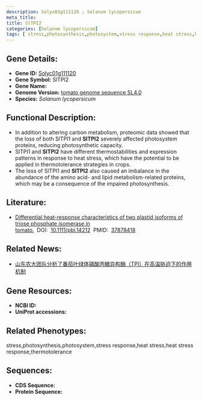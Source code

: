 ```yaml
---
description: Solyc01g111120 ; Solanum lycopersicum
meta_title:
title: SlTPI2
categories: [Solanum lycopersicum]
tags: [ stress,photosynthesis,photosystem,stress response,heat stress,heat stress response,thermotolerance ]
---
```


## Gene Details:
- **Gene ID:**	[Solyc01g111120]()
- **Gene Symbol:** SlTPI2
- **Gene Name:** 
- **Genome Version:** [tomato genome sequence SL4.0]()
- **Species:** *Solanum lycopersicum*

## Functional Description:
   - In addition to altering carbon metabolism, proteomic data showed that the loss of both SlTPI1 and **SlTPI2** severely affected photosystem proteins, reducing photosynthetic capacity.
   - SlTPI1 and **SlTPI2** have different thermostabilities and expression patterns in response to heat stress, which have the potential to be applied in thermotolerance strategies in crops.
   - The loss of SlTPI1 and **SlTPI2** also caused an imbalance in the abundance of the amino acid- and lipid metabolism-related proteins, which may be a consequence of the impaired photosynthesis.

## Literature:
   - [Differential heat-response characteristics of two plastid isoforms of triose phosphate isomerase in tomato.]( https://onlinelibrary.wiley.com/doi/10.1111/pbi.14212)&nbsp;&nbsp;DOI:&nbsp;&nbsp;[10.1111/pbi.14212](https://onlinelibrary.wiley.com/doi/10.1111/pbi.14212)&nbsp;&nbsp;PMID:&nbsp;&nbsp;[37878418](https://pubmed.ncbi.nlm.nih.gov/37878418/)

## Related News:
   - [山东农大团队分析了番茄叶绿体磷酸丙糖异构酶（TPI）在高温胁迫下的作用机制](https://mp.weixin.qq.com/s?__biz=MzIyOTY2NDYyNQ==&mid=2247585108&idx=3&sn=5c22532dd0bdbfffd11b2d1cbca671f3&chksm=4af9a5502ec4b9b86043dccbaf3584c213bdedea8a3f6a5a645cdc06de5876703ddedc7ddf2b&scene=27#wechat_redirect)

## Gene Resources:
- **NCBI ID:** [](https://www.ncbi.nlm.nih.gov/gene/?term=)
- **UniProt accessions:** [](https://www.uniprot.org/uniprotkb//entry)

## Related Phenotypes:
stress,photosynthesis,photosystem,stress response,heat stress,heat stress response,thermotolerance

## Sequences:
- **CDS Sequence:**
- **Protein Sequence:**
